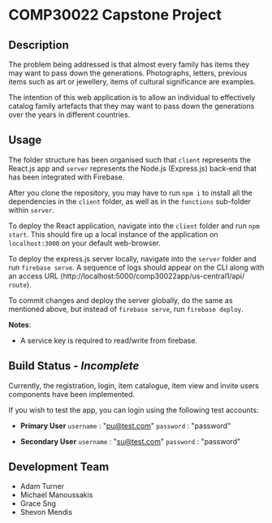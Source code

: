 # COMP30022 Capstone Project

## Description

The problem being addressed is that almost every family has items they may want to pass down the generations. Photographs, letters, previous items such as art or jewellery, items of cultural significance are examples.

The intention of this web application is to allow an individual to effectively catalog family artefacts that they may want to pass down the generations over the years in different countries.

## Usage

The folder structure has been organised such that `client` represents the React.js app and `server` represents the Node.js (Express.js) back-end that has been integrated with Firebase.

After you clone the repository, you may have to run `npm i` to install all the dependencies in the `client` folder, as well as in the `functions` sub-folder within `server`.

To deploy the React application, navigate into the `client` folder and run `npm start`. This should fire up a local instance of the application on `localhost:3000` on your default web-browser.

To deploy the express.js server locally, navigate into the `server` folder and run `firebase serve`. A sequence of logs should appear on the CLI along with an access URL (http://localhost:5000/comp30022app/us-central1/api/ `route`).

To commit changes and deploy the server globally, do the same as mentioned above, but instead of `firebase serve`, run `firebase deploy`.

**Notes**:
- A service key is required to read/write from firebase.

## Build Status - *Incomplete*

Currently, the registration, login, item catalogue, item view and invite users components have been implemented.

If you wish to test the app, you can login using the following test accounts:

- **Primary User**
`username` : "pu@test.com"
`password` : "password"

- **Secondary User**
`username` : "su@test.com"
`password` : "password"

## Development Team

* Adam Turner
* Michael Manoussakis
* Grace Sng
* Shevon Mendis
